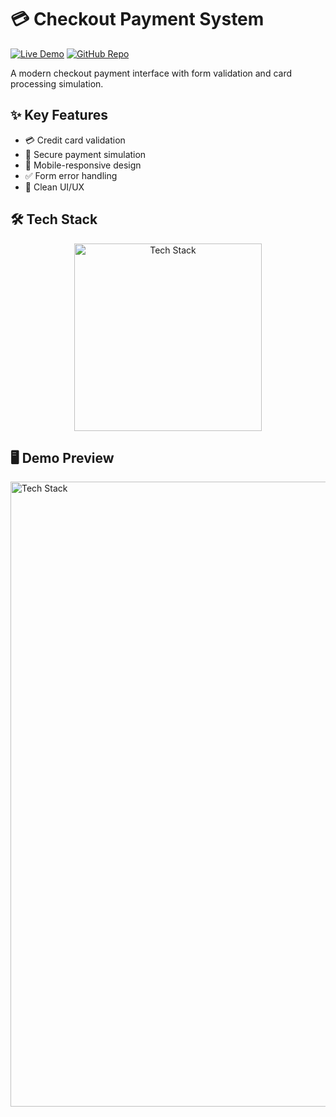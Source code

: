 # 💳 Checkout Payment System

[![Live Demo](https://img.shields.io/badge/🚀_Live_Demo-6772E5?style=for-the-badge&logo=stripe&logoColor=white)](https://amdadislam01.github.io/Checkout-Payment/)
[![GitHub Repo](https://img.shields.io/badge/💻_Source_Code-181717?style=for-the-badge&logo=github&logoColor=white)](https://github.com/amdadislam01/Checkout-Payment)

A modern checkout payment interface with form validation and card processing simulation.

## ✨ Key Features

- 💳 Credit card validation
- 🔐 Secure payment simulation
- 📱 Mobile-responsive design
- ✅ Form error handling
- 🎨 Clean UI/UX

## 🛠️ Tech Stack

<p align="center">
  <img src="https://skillicons.dev/icons?i=html,css,js,github" alt="Tech Stack" width="300"/>
</p>

## 🖥️ Demo Preview


  <img src="https://i.postimg.cc/CLvYN0h6/screencapture-amdadislam01-github-io-Checkout-Payment-2025-07-01-13-54-42.png" alt="Tech Stack" width="1000"/>


